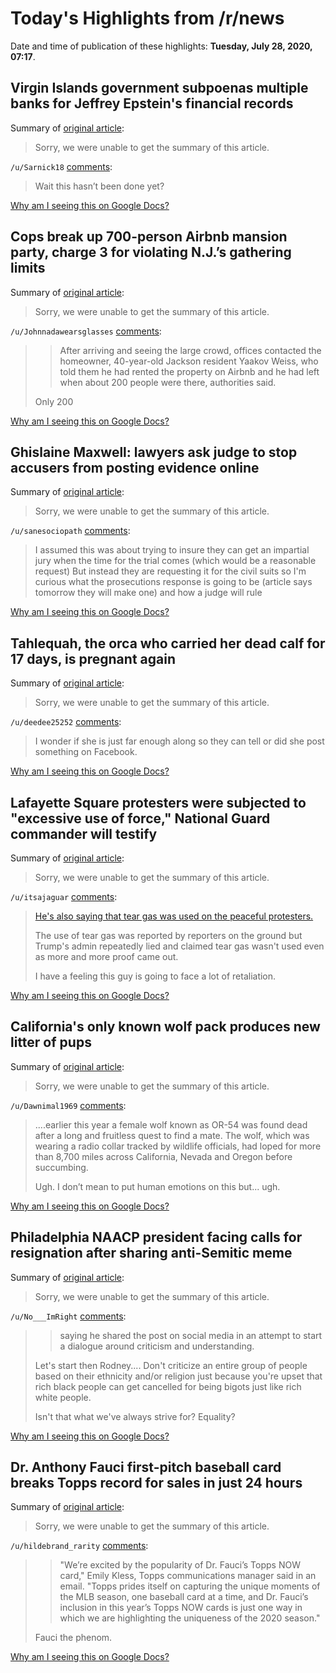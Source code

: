 # Today's Highlights from /r/news

Date and time of publication of these highlights: **Tuesday, July 28, 2020, 07:17**.

## Virgin Islands government subpoenas multiple banks for Jeffrey Epstein's financial records

Summary of [original article](https://abcnews.go.com/US/virgin-islands-government-subpoenas-multiple-banks-jeffrey-epsteins/story?id=72018117):

> Sorry, we were unable to get the summary of this article.

`/u/Sarnick18` [comments](https://www.reddit.com/r/news/comments/hzctoy/virgin_islands_government_subpoenas_multiple/):

> Wait this hasn’t been done yet?

[Why am I seeing this on Google Docs?](https://docs.google.com/document/d/1Dc6We63vOXIZsc0op-Bt4abqkYjXzOigalQqFxmvvbM/edit?usp=sharing)

## Cops break up 700-person Airbnb mansion party, charge 3 for violating N.J.’s gathering limits

Summary of [original article](https://www.nj.com/news/2020/07/3-charged-after-cops-break-up-700-person-airbnb-mansion-party-that-violated-njs-gathering-limits.html):

> Sorry, we were unable to get the summary of this article.

`/u/Johnnadawearsglasses` [comments](https://www.reddit.com/r/news/comments/hz4v5l/cops_break_up_700person_airbnb_mansion_party/):

> >After arriving and seeing the large crowd, offices contacted the homeowner, 40-year-old Jackson resident Yaakov Weiss, who told them he had rented the property on Airbnb and he had left when about 200 people were there, authorities said.
> 
> Only 200

[Why am I seeing this on Google Docs?](https://docs.google.com/document/d/1Dc6We63vOXIZsc0op-Bt4abqkYjXzOigalQqFxmvvbM/edit?usp=sharing)

## Ghislaine Maxwell: lawyers ask judge to stop accusers from posting evidence online

Summary of [original article](https://www.theguardian.com/us-news/2020/jul/27/ghislaine-maxwell-lawyers-judge-accusers-internet):

> Sorry, we were unable to get the summary of this article.

`/u/sanesociopath` [comments](https://www.reddit.com/r/news/comments/hz41ne/ghislaine_maxwell_lawyers_ask_judge_to_stop/):

> I assumed this was about trying to insure they can get an impartial jury when the time for the trial comes (which would be a reasonable request)
> But instead they are requesting it for the civil suits so I'm curious what the prosecutions response is going to be (article says tomorrow they will make one) and how a judge will rule

[Why am I seeing this on Google Docs?](https://docs.google.com/document/d/1Dc6We63vOXIZsc0op-Bt4abqkYjXzOigalQqFxmvvbM/edit?usp=sharing)

## Tahlequah, the orca who carried her dead calf for 17 days, is pregnant again

Summary of [original article](https://www.seattletimes.com/seattle-news/environment/tahlequah-the-orca-who-carried-her-dead-calf-for-17-days-is-pregnant-again/):

> Sorry, we were unable to get the summary of this article.

`/u/deedee25252` [comments](https://www.reddit.com/r/news/comments/hzc4oo/tahlequah_the_orca_who_carried_her_dead_calf_for/):

> I wonder if she is just far enough along so they can tell or did she post something on Facebook.

[Why am I seeing this on Google Docs?](https://docs.google.com/document/d/1Dc6We63vOXIZsc0op-Bt4abqkYjXzOigalQqFxmvvbM/edit?usp=sharing)

## Lafayette Square protesters were subjected to "excessive use of force," National Guard commander will testify

Summary of [original article](https://www.cbsnews.com/news/lafayette-square-protesters-were-subject-to-excessive-use-of-force-national-guard-commander-will-testify/):

> Sorry, we were unable to get the summary of this article.

`/u/itsajaguar` [comments](https://www.reddit.com/r/news/comments/hz0wi0/lafayette_square_protesters_were_subjected_to/):

> [He's also saying that tear gas was used on the peaceful protesters.](https://www.washingtonpost.com/nation/2020/07/27/national-guard-commander-says-police-suddenly-moved-lafayette-square-protesters-used-excessive-force-clear-path-trump/)
> 
> The use of tear gas was reported by reporters on the ground but Trump's admin repeatedly lied and claimed tear gas wasn't used even as more and more proof came out. 
> 
> I have a feeling this guy is going to face a lot of retaliation.

[Why am I seeing this on Google Docs?](https://docs.google.com/document/d/1Dc6We63vOXIZsc0op-Bt4abqkYjXzOigalQqFxmvvbM/edit?usp=sharing)

## California's only known wolf pack produces new litter of pups

Summary of [original article](https://www.theguardian.com/environment/2020/jul/27/california-wolf-pack-litter-pups-lassen):

> Sorry, we were unable to get the summary of this article.

`/u/Dawnimal1969` [comments](https://www.reddit.com/r/news/comments/hyzjla/californias_only_known_wolf_pack_produces_new/):

> ....earlier this year a female wolf known as OR-54 was found dead after a long and fruitless quest to find a mate. The wolf, which was wearing a radio collar tracked by wildlife officials, had loped for more than 8,700 miles across California, Nevada and Oregon before succumbing.
> 
> Ugh. I don’t mean to put human emotions on this but... ugh.

[Why am I seeing this on Google Docs?](https://docs.google.com/document/d/1Dc6We63vOXIZsc0op-Bt4abqkYjXzOigalQqFxmvvbM/edit?usp=sharing)

## Philadelphia NAACP president facing calls for resignation after sharing anti-Semitic meme

Summary of [original article](https://www.fox29.com/news/philadelphia-naacp-president-releases-statement-after-sharing-anti-semitic-meme):

> Sorry, we were unable to get the summary of this article.

`/u/No___ImRight` [comments](https://www.reddit.com/r/news/comments/hzdgoj/philadelphia_naacp_president_facing_calls_for/):

> >saying he shared the post on social media in an attempt to start a dialogue around criticism and understanding.
> 
> Let's start then Rodney.... Don't criticize an entire group of people based on their ethnicity and/or religion just because you're upset that rich black people can get cancelled for being bigots just like rich white people.
> 
> Isn't that what we've always strive for? Equality?

[Why am I seeing this on Google Docs?](https://docs.google.com/document/d/1Dc6We63vOXIZsc0op-Bt4abqkYjXzOigalQqFxmvvbM/edit?usp=sharing)

## Dr. Anthony Fauci first-pitch baseball card breaks Topps record for sales in just 24 hours

Summary of [original article](https://www.news-press.com/story/sports/mlb/2020/07/27/dr-anthony-fauci-topps-baseball-card-breaks-company-sales-record/5519546002/):

> Sorry, we were unable to get the summary of this article.

`/u/hildebrand_rarity` [comments](https://www.reddit.com/r/news/comments/hyyebu/dr_anthony_fauci_firstpitch_baseball_card_breaks/):

> >	"We’re excited by the popularity of Dr. Fauci’s Topps NOW card," Emily Kless, Topps communications manager said in an email. "Topps prides itself on capturing the unique moments of the MLB season, one baseball card at a time, and Dr. Fauci’s inclusion in this year’s Topps NOW cards is just one way in which we are highlighting the uniqueness of the 2020 season."
> 
> Fauci the phenom.

[Why am I seeing this on Google Docs?](https://docs.google.com/document/d/1Dc6We63vOXIZsc0op-Bt4abqkYjXzOigalQqFxmvvbM/edit?usp=sharing)

